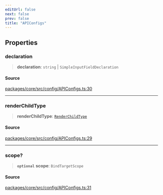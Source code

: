 ```yaml
---
editUrl: false
next: false
prev: false
title: "APIConfigs"
---
```


## Properties

### declaration

> **declaration**: `string` \| `SimpleInputFieldDeclaration`

#### Source

[packages/core/src/config/APIConfigs.ts:30](https://github.com/mProjectsCode/obsidian-meta-bind-plugin/blob/bf383cc50e22f56b35d4d9074e74a4639c99d45e/packages/core/src/config/APIConfigs.ts#L30)

***

### renderChildType

> **renderChildType**: [`RenderChildType`](/obsidian-meta-bind-plugin-docs/api/enumerations/renderchildtype/)

#### Source

[packages/core/src/config/APIConfigs.ts:29](https://github.com/mProjectsCode/obsidian-meta-bind-plugin/blob/bf383cc50e22f56b35d4d9074e74a4639c99d45e/packages/core/src/config/APIConfigs.ts#L29)

***

### scope?

> **`optional`** **scope**: `BindTargetScope`

#### Source

[packages/core/src/config/APIConfigs.ts:31](https://github.com/mProjectsCode/obsidian-meta-bind-plugin/blob/bf383cc50e22f56b35d4d9074e74a4639c99d45e/packages/core/src/config/APIConfigs.ts#L31)
